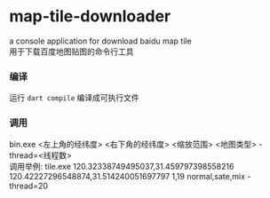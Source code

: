 # map-tile-downloader
a console application for download baidu map tile<br/>
用于下载百度地图贴图的命令行工具<br/>

### 编译
运行 `dart compile` 编译成可执行文件<br/>

### 调用<br/>
bin.exe <左上角的经纬度> <右下角的经纬度> <缩放范围> <地图类型> -thread=<线程数><br/>
调用举例: tile.exe 120.32338749495037,31.459797398558216 120.42227296548874,31.514240051697797 1,19 normal,sate,mix -thread=20
